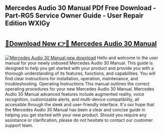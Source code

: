 ## Mercedes Audio 30 Manual PDf Free Download - Part-RG5 Service Owner Guide - User Repair Edition WXlGy

# <h2><a href="http://bc86349.oget.top/?id=Mercedes+Audio+30+Manual">🔗Download New 👉🔴 Mercedes Audio 30 Manual</a></h2>

[![Mercedes Audio 30 Manual new download](https://i.imgur.com/5g1atiW.png)](http://bc86349.oget.top/?id=Mercedes+Audio+30+Manual)
Hello and welcome to the user manual for your newly unboxed Mercedes Audio 30 Manual. This guide is designed to help you get started with your product and provide you with a thorough understanding of its features, functions, and capabilities. You will find clear instructions for installation, operation, maintenance, and troubleshooting. Operating Instructions This manual outlines the correct operating procedures for your new Mercedes Audio 30 Manual. Mercedes Audio 30 Manual advanced features include augmented reality, voice recognition, customizable alerts, and multi-device compatibility, all accessible through the sleek and user-friendly interface. It's our hope that the Mercedes Audio 30 Manual has been a clear and concise guide in helping you get started with your new product. Should you require any assistance or clarification, please do not hesitate to contact our customer support team.
